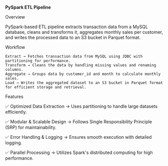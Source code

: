 
******PySpark ETL Pipeline******

Overview

PySpark-based ETL pipeline extracts transaction data from a MySQL database, cleans and transforms it, aggregates monthly sales per customer, and writes the processed data to an S3 bucket in Parquet format.


Workflow

    Extract → Fetches transaction data from MySQL using JDBC with partitioning for performance.
    Transform → Cleans the data by handling missing values and renaming columns.
    Aggregate → Groups data by customer_id and month to calculate monthly sales.
    Load → Writes the aggregated dataset to an S3 bucket in Parquet format for efficient storage and retrieval.

Features

✅ Optimized Data Extraction → Uses partitioning to handle large datasets efficiently.

✅ Modular & Scalable Design → Follows Single Responsibility Principle (SRP) for maintainability.

✅ Error Handling & Logging → Ensures smooth execution with detailed logging.

✅ Parallel Processing → Utilizes Spark's distributed computing for high performance.
